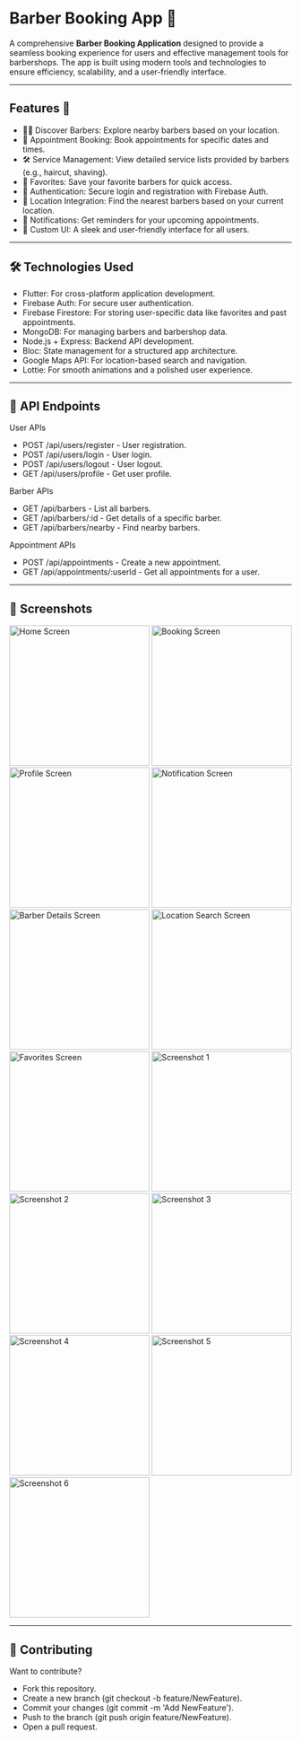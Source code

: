# Barber Booking App 💈 

A comprehensive **Barber Booking Application** designed to provide a seamless booking experience for users and effective management tools for barbershops. The app is built using modern tools and technologies to ensure efficiency, scalability, and a user-friendly interface.

---

## Features 🚀 

- 💇‍♂️ Discover Barbers: Explore nearby barbers based on your location.
- 📅 Appointment Booking: Book appointments for specific dates and times.
- 🛠️ Service Management: View detailed service lists provided by barbers (e.g., haircut, shaving).
- 🌟 Favorites: Save your favorite barbers for quick access.
- 🔐 Authentication: Secure login and registration with Firebase Auth.
- 📍 Location Integration: Find the nearest barbers based on your current location.
- 🔔 Notifications: Get reminders for your upcoming appointments.
- 🎨 Custom UI: A sleek and user-friendly interface for all users.

---
##  🛠️ Technologies Used
- Flutter: For cross-platform application development.
- Firebase Auth: For secure user authentication.
- Firebase Firestore: For storing user-specific data like favorites and past appointments.
- MongoDB: For managing barbers and barbershop data.
- Node.js + Express: Backend API development.
- Bloc: State management for a structured app architecture.
- Google Maps API: For location-based search and navigation.
- Lottie: For smooth animations and a polished user experience.

---
## 📜 API Endpoints

User APIs
- POST /api/users/register - User registration.
- POST /api/users/login - User login.
- POST /api/users/logout - User logout.
- GET /api/users/profile - Get user profile.

Barber APIs
- GET /api/barbers - List all barbers.
- GET /api/barbers/:id - Get details of a specific barber.
- GET /api/barbers/nearby - Find nearby barbers.

Appointment APIs
- POST /api/appointments - Create a new appointment.
- GET /api/appointments/:userId - Get all appointments for a user.

---
## 🎥 Screenshots

<img src="https://github.com/user-attachments/assets/9bca5b82-846f-42c6-b1f2-22c28d54848c" alt="Home Screen" width="250"/>  
<img src="https://github.com/user-attachments/assets/b6829e00-df8c-4e22-97e4-3ce430edb85b" alt="Booking Screen" width="250"/>  
<img src="https://github.com/user-attachments/assets/e98ddc64-8bc3-4820-ab6c-8e658f06a7e0" alt="Profile Screen" width="250"/>  
<img src="https://github.com/user-attachments/assets/87e66eff-6a09-4684-91b7-36bd9e9d3534" alt="Notification Screen" width="250"/>  
<img src="https://github.com/user-attachments/assets/aa9fe83b-84ff-45ce-b228-06c440f00e33" alt="Barber Details Screen" width="250"/>  
<img src="https://github.com/user-attachments/assets/4fe1bb58-f489-465b-aabb-e911a7b4e541" alt="Location Search Screen" width="250"/>  
<img src="https://github.com/user-attachments/assets/926cd406-eef7-4551-a420-c04a1048cd85" alt="Favorites Screen" width="250"/>  
<img src="https://github.com/user-attachments/assets/655c7f38-ffb1-479c-bd44-3d996ffd11bd" alt="Screenshot 1" width="250"/>  
<img src="https://github.com/user-attachments/assets/49b49120-5750-43b2-b314-7ae6542ed4e0" alt="Screenshot 2" width="250"/>  
<img src="https://github.com/user-attachments/assets/6528c0ac-81d5-4b34-84f9-e04a62875932" alt="Screenshot 3" width="250"/>  
<img src="https://github.com/user-attachments/assets/2aa0f91d-1d5d-4106-b30b-e223ed318b9a" alt="Screenshot 4" width="250"/>  
<img src="https://github.com/user-attachments/assets/10cca143-d7b2-4f0d-9a16-45dc192ef29e" alt="Screenshot 5" width="250"/>  
<img src="https://github.com/user-attachments/assets/d796c578-96f3-425e-94fc-23b7eea547c3" alt="Screenshot 6" width="250"/>  



---

## 🤝 Contributing
Want to contribute?

- Fork this repository.
- Create a new branch (git checkout -b feature/NewFeature).
- Commit your changes (git commit -m 'Add NewFeature').
- Push to the branch (git push origin feature/NewFeature).
- Open a pull request.
